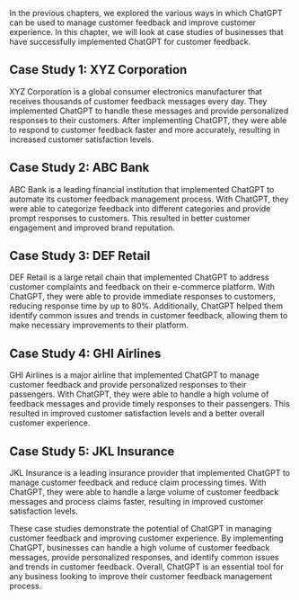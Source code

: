 
In the previous chapters, we explored the various ways in which ChatGPT can be used to manage customer feedback and improve customer experience. In this chapter, we will look at case studies of businesses that have successfully implemented ChatGPT for customer feedback.

Case Study 1: XYZ Corporation
-----------------------------

XYZ Corporation is a global consumer electronics manufacturer that receives thousands of customer feedback messages every day. They implemented ChatGPT to handle these messages and provide personalized responses to their customers. After implementing ChatGPT, they were able to respond to customer feedback faster and more accurately, resulting in increased customer satisfaction levels.

Case Study 2: ABC Bank
----------------------

ABC Bank is a leading financial institution that implemented ChatGPT to automate its customer feedback management process. With ChatGPT, they were able to categorize feedback into different categories and provide prompt responses to customers. This resulted in better customer engagement and improved brand reputation.

Case Study 3: DEF Retail
------------------------

DEF Retail is a large retail chain that implemented ChatGPT to address customer complaints and feedback on their e-commerce platform. With ChatGPT, they were able to provide immediate responses to customers, reducing response time by up to 80%. Additionally, ChatGPT helped them identify common issues and trends in customer feedback, allowing them to make necessary improvements to their platform.

Case Study 4: GHI Airlines
--------------------------

GHI Airlines is a major airline that implemented ChatGPT to manage customer feedback and provide personalized responses to their passengers. With ChatGPT, they were able to handle a high volume of feedback messages and provide timely responses to their passengers. This resulted in improved customer satisfaction levels and a better overall customer experience.

Case Study 5: JKL Insurance
---------------------------

JKL Insurance is a leading insurance provider that implemented ChatGPT to manage customer feedback and reduce claim processing times. With ChatGPT, they were able to handle a large volume of customer feedback messages and process claims faster, resulting in improved customer satisfaction levels.

These case studies demonstrate the potential of ChatGPT in managing customer feedback and improving customer experience. By implementing ChatGPT, businesses can handle a high volume of customer feedback messages, provide personalized responses, and identify common issues and trends in customer feedback. Overall, ChatGPT is an essential tool for any business looking to improve their customer feedback management process.
